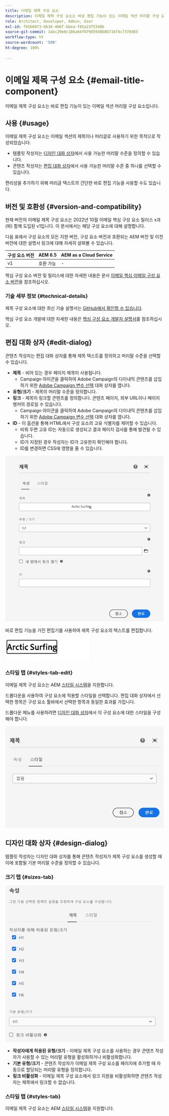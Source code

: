 ```yaml
---
title: 이메일 제목 구성 요소
description: 이메일 제목 구성 요소는 바로 편집 기능이 있는 이메일 섹션 머리말 구성 요소입니다.
role: Architect, Developer, Admin, User
exl-id: f65b6973-bb36-406f-bbea-f85a23f5340b
source-git-commit: 3abc29e0c186a84f079d5938b8b716f4c7378d65
workflow-type: ht
source-wordcount: '599'
ht-degree: 100%

---
```



# 이메일 제목 구성 요소 {#email-title-component}

이메일 제목 구성 요소는 바로 편집 기능이 있는 이메일 섹션 머리말 구성 요소입니다.

## 사용 {#usage}

이메일 제목 구성 요소는 이메일 섹션의 제목이나 머리글로 사용하기 위한 목적으로 작성되었습니다.

* 템플릿 작성자는 [디자인 대화 상자](#design-dialog)에서 사용 가능한 머리말 수준을 정의할 수 있습니다.
* 콘텐츠 작성자는 [편집 대화 상자](#edit-dialog)에서 사용 가능한 머리말 수준 중 하나를 선택할 수 있습니다.

편리성을 추가하기 위해 머리글 텍스트의 간단한 바로 편집 기능을 사용할 수도 있습니다.

## 버전 및 호환성 {#version-and-compatibility}

현재 버전의 이메일 제목 구성 요소는 2022년 10월 이메일 핵심 구성 요소 릴리스 x과(와) 함께 도입된 v1입니다. 이 문서에서는 해당 구성 요소에 대해 설명합니다.

다음 표에서 구성 요소의 모든 지원 버전, 구성 요소 버전과 호환되는 AEM 버전 및 이전 버전에 대한 설명서 링크에 대해 자세히 살펴볼 수 있습니다.

| 구성 요소 버전 | AEM 6.5 | AEM as a Cloud Service |
|---|---|---|
| v1 | 호환 가능 | - |

핵심 구성 요소 버전 및 릴리스에 대한 자세한 내용은 문서 [이메일 핵심 이메일 구성 요소 버전](/help/versions.md)을 참조하십시오.

### 기술 세부 정보 {#technical-details}

제목 구성 요소에 대한 최신 기술 설명서는 [GitHub에서 확인할 수 있습니다](https://adobe.com/go/aem_cmp_tech_email_title_v1_kr).

핵심 구성 요소 개발에 대한 자세한 내용은 [핵심 구성 요소 개발자 설명서](/help/developing/overview.md)를 참조하십시오.

## 편집 대화 상자 {#edit-dialog}

콘텐츠 작성자는 편집 대화 상자를 통해 제목 텍스트를 정의하고 머리말 수준을 선택할 수 있습니다.

* **제목** - 비어 있는 경우 페이지 제목이 사용됩니다.
   * Campaign 아이콘을 클릭하여 Adobe Campaign의 다이내믹 콘텐츠를 삽입하기 위한 [Adobe Campaign 변수 선택](/help/email/campaign-variables.md) 대화 상자를 엽니다.
* **유형/크기** - 제목의 머리말 수준을 정의합니다.
* **링크** - 제목이 링크할 콘텐츠를 정의합니다. 콘텐츠 페이지, 외부 URL이나 페이지 앵커의 경로일 수 있습니다.
   * Campaign 아이콘을 클릭하여 Adobe Campaign의 다이내믹 콘텐츠를 삽입하기 위한 [Adobe Campaign 변수 선택](/help/email/campaign-variables.md) 대화 상자를 엽니다.
* **ID** - 이 옵션을 통해 HTML에서 구성 요소의 고유 식별자를 제어할 수 있습니다.
   * 비워 두면 고유 ID는 자동으로 생성되고 결과 페이지 검사를 통해 발견될 수 있습니다.
   * ID가 지정된 경우 작성자는 ID가 고유한지 확인해야 합니다.
   * ID를 변경하면 CSS에 영향을 줄 수 있습니다.

![이메일 제목 구성 요소의 편집 대화 상자](/help/email/assets/email-title-edit.png)

바로 편집 기능을 가진 편집기를 사용하여 제목 구성 요소의 텍스트를 편집합니다.

![이메일 제목 구성 요소 바로 편집](/help/email/assets/email-title-edit-inline.png)

### 스타일 탭 {#styles-tab-edit}

이메일 제목 구성 요소는 AEM [스타일 시스템](/help/get-started/authoring.md#component-styling)을 지원합니다.

드롭다운을 사용하여 구성 요소에 적용할 스타일을 선택합니다. 편집 대화 상자에서 선택한 항목은 구성 요소 툴바에서 선택한 항목과 동일한 효과를 가집니다.

드롭다운 메뉴를 사용하려면 [디자인 대화 상자](#design-dialog)에서 이 구성 요소에 대한 스타일을 구성해야 합니다.

![제목 구성 요소의 디자인 대화 상자 스타일 탭](/help/email/assets/email-title-edit-styles.png)

## 디자인 대화 상자 {#design-dialog}

템플릿 작성자는 디자인 대화 상자를 통해 콘텐츠 작성자가 제목 구성 요소를 생성할 때 이에 포함될 기본 머리말 수준을 정의할 수 있습니다.

### 크기 탭 {#sizes-tab}

![제목 구성 요소의 디자인 대화 상자](/help/email/assets/email-title-design.png)

* **작성자에게 허용된 유형/크기** - 이메일 제목 구성 요소를 사용하는 경우 콘텐츠 작성자가 사용할 수 있는 머리말 유형을 활성화하거나 비활성화합니다.
* **기본 유형/크기** - 콘텐츠 작성자가 이메일 제목 구성 요소를 페이지에 추가할 때 자동으로 할당되는 머리말 유형을 정의합니다.
* **링크 비활성화** - 이메일 제목 구성 요소에서 링크 지원을 비활성화하면 콘텐츠 작성자는 제목에서 링크할 수 없습니다.

### 스타일 탭 {#styles-tab}

이메일 제목 구성 요소는 AEM [스타일 시스템](/help/get-started/authoring.md#component-styling)을 지원합니다.

